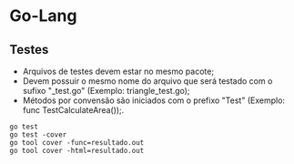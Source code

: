 # Go-Lang

## Testes 

- Arquivos de testes devem estar no mesmo pacote;
- Devem possuir o mesmo nome do arquivo que será testado com o sufixo "_test.go" (Exemplo: triangle_test.go);
- Métodos por convensão são iniciados com o prefixo "Test" (Exemplo: func TestCalculateArea());.

```
go test
go test -cover
go tool cover -func=resultado.out
go tool cover -html=resultado.out
```
